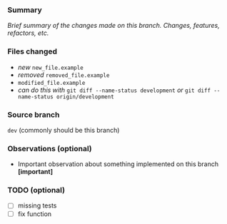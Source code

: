 ### Summary
_Brief summary of the changes made on this branch. Changes, features, refactors, etc._
### Files changed
- _new_ `new_file.example`
- _removed_ `removed_file.example`
- `modified_file.example`
- _can do this with_ `git diff --name-status development` _or_ `git diff --name-status origin/development`
### Source branch
`dev` (commonly should be this branch)
### Observations (optional)
- Important observation about something implemented on this branch **[important]**
### TODO (optional)
- [ ] missing tests
- [ ] fix function